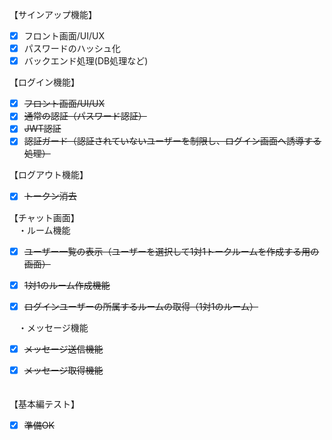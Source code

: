 【サインアップ機能】

- [x] フロント画面/UI/UX  
- [x] パスワードのハッシュ化  
- [x] バックエンド処理(DB処理など)

【ログイン機能】

- [x] ~~フロント画面/UI/UX~~  
- [x] ~~通常の認証（パスワード認証）~~  
- [x] ~~JWT認証~~  
- [x] ~~認証ガード（認証されていないユーザーを制限し、ログイン画面へ誘導する処理）~~

【ログアウト機能】

- [x] ~~トークン消去~~

【チャット画面】  
　・ルーム機能

- [x] ~~ユーザー一覧の表示（ユーザーを選択して1対1トークルームを作成する用の画面）~~  
- [x] ~~1対1のルーム作成機能~~  
- [x] ~~ログインユーザーの所属するルームの取得（1対1のルーム）~~  
      

　・メッセージ機能

- [x] ~~メッセージ送信機能~~  
- [x] ~~メッセージ取得機能~~  
      

　  
【基本編テスト】

- [x] ~~準備OK~~

